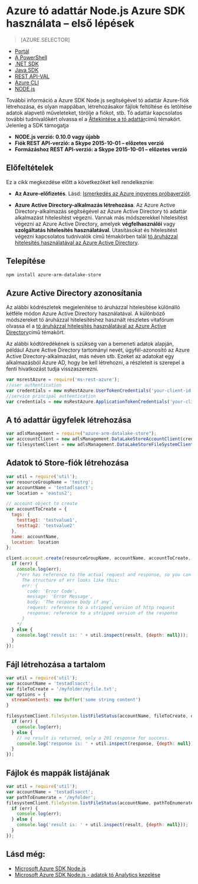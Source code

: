 <properties 
   pageTitle="Első lépések az Azure adatok tó tárolja Azure SDK használatának Node.js |} Microsoft Azure"
   description="Megtudhatja, hogy miként Node.js használata tó adattár fiókok és a fájlrendszerben." 
   services="data-lake-store" 
   documentationCenter="" 
   authors="nitinme" 
   manager="jhubbard" 
   editor="cgronlun"/>
 
<tags
   ms.service="data-lake-store"
   ms.devlang="na"
   ms.topic="article"
   ms.tgt_pltfrm="na"
   ms.workload="big-data" 
   ms.date="09/27/2016"
   ms.author="nitinme"/>

# <a name="get-started-with-azure-data-lake-store-using-azure-sdk-for-nodejs"></a>Azure tó adattár Node.js Azure SDK használata – első lépések

> [AZURE.SELECTOR]
- [Portál](data-lake-store-get-started-portal.md)
- [A PowerShell](data-lake-store-get-started-powershell.md)
- [.NET SDK](data-lake-store-get-started-net-sdk.md)
- [Java SDK](data-lake-store-get-started-java-sdk.md)
- [REST API-VAL](data-lake-store-get-started-rest-api.md)
- [Azure CLI](data-lake-store-get-started-cli.md)
- [NODE.js](data-lake-store-manage-use-nodejs.md)


További információ a Azure SDK Node.js segítségével tó adattár Azure-fiók létrehozása, és olyan mappában, létrehozásakor fájlok feltöltése és letöltése adatok alapvető műveleteket, törölje a fiókot, stb. Tó adattár kapcsolatos további tudnivalókért olvassa el a [Áttekintése a tó adattár](data-lake-store-overview.md)című témakört. Jelenleg a SDK támogatja

  *  **NODE.js verzió: 0.10.0 vagy újabb**
  *  **Fiók REST API-verzió: a Skype 2015-10-01 – előzetes verzió**
  *  **Formázáshoz REST API-verzió: a Skype 2015-10-01 – előzetes verzió**

## <a name="prerequisites"></a>Előfeltételek

Ez a cikk megkezdése előtt a következőket kell rendelkeznie:

- **Az Azure-előfizetés**. Lásd: [Ismerkedés az Azure ingyenes próbaverziót](https://azure.microsoft.com/pricing/free-trial/).

- **Azure Active Directory-alkalmazás létrehozása**. Az Azure Active Directory-alkalmazás segítségével az Azure Active Directory tó adattár alkalmazást hitelesítést végezni. Vannak más módszerekkel hitelesítést végezni az Azure Active Directory, amelyek **végfelhasználói** vagy **szolgáltatás hitelesítés használatával**. Utasításokat és hitelesítést végezni kapcsolatos tudnivalók című témakörben talál [tó áruházzal hitelesítés használatával az Azure Active Directory](data-lake-store-authenticate-using-active-directory.md).

## <a name="how-to-install"></a>Telepítése

```bash
npm install azure-arm-datalake-store
```

## <a name="authenticate-using-azure-active-directory"></a>Azure Active Directory azonosítania

Az alábbi kódrészletek megjelenítése tó áruházzal hitelesítése különálló kétféle módon Azure Active Directory használatával. A különböző módszereket tó áruházzal hitelesítéshez használt részletes vitafórum olvassa el a [tó áruházzal hitelesítés használatával az Azure Active Directory](data-lake-store-authenticate-using-active-directory.md)című témakört.

Az alábbi kódtöredékének is szükség van a bemeneti adatok alapján, például Azure Active Directory tartományi nevét, ügyfél-azonosító az Azure Active Directory-alkalmazást, más néven stb. Ezeket az adatokat egy alkalmazásból Azure AD, hogy be kell létrehozni, a részleteit is szerepel a fenti hivatkozást tudja visszaszerezni.

 ```javascript
 var msrestAzure = require('ms-rest-azure');
 //user authentication
 var credentials = new msRestAzure.UserTokenCredentials('your-client-id', 'your-domain', 'your-username', 'your-password', 'your-redirect-uri');
 //service principal authentication
 var credentials = new msRestAzure.ApplicationTokenCredentials('your-client-id', 'your-domain', 'your-secret');
 ```

## <a name="create-the-data-lake-store-clients"></a>A tó adattár ügyfelek létrehozása

```javascript
var adlsManagement = require("azure-arm-datalake-store");
var acccountClient = new adlsManagement.DataLakeStoreAccountClient(credentials, "your-subscription-id");
var filesystemClient = new adlsManagement.DataLakeStoreFileSystemClient(credentials);
```

## <a name="create-a-data-lake-store-account"></a>Adatok tó Store-fiók létrehozása

```javascript
var util = require('util');
var resourceGroupName = 'testrg';
var accountName = 'testadlsacct';
var location = 'eastus2';

// account object to create
var accountToCreate = {
  tags: {
    testtag1: 'testvalue1',
    testtag2: 'testvalue2'
  },
  name: accountName,
  location: location
};

client.account.create(resourceGroupName, accountName, accountToCreate, function (err, result, request, response) {
  if (err) {
    console.log(err);
    /*err has reference to the actual request and response, so you can see what was sent and received on the wire.
      The structure of err looks like this:
      err: {
        code: 'Error Code',
        message: 'Error Message',
        body: 'The response body if any',
        request: reference to a stripped version of http request
        response: reference to a stripped version of the response
      }
    */
  } else {
    console.log('result is: ' + util.inspect(result, {depth: null}));
  }
});
```

## <a name="create-a-file-with-content"></a>Fájl létrehozása a tartalom
```javascript
var util = require('util');
var accountName = 'testadlsacct';
var fileToCreate = '/myfolder/myfile.txt';
var options = {
  streamContents: new Buffer('some string content')
}

filesystemClient.fileSystem.listFileStatus(accountName, fileToCreate, options, function (err, result, request, response) {
  if (err) {
    console.log(err);
  } else {
    // no result is returned, only a 201 response for success.
    console.log('response is: ' + util.inspect(response, {depth: null}));
  }
});
```

## <a name="get-a-list-of-files-and-folders"></a>Fájlok és mappák listájának

```javascript
var util = require('util');
var accountName = 'testadlsacct';
var pathToEnumerate = '/myfolder';
filesystemClient.fileSystem.listFileStatus(accountName, pathToEnumerate, function (err, result, request, response) {
  if (err) {
    console.log(err);
  } else {
    console.log('result is: ' + util.inspect(result, {depth: null}));
  }
});
```

## <a name="see-also"></a>Lásd még:

- [Microsoft Azure SDK Node.js](https://github.com/azure/azure-sdk-for-node)
- [Microsoft Azure SDK Node.js - adatok tó Analytics kezelése](https://www.npmjs.com/package/azure-arm-datalake-analytics)
